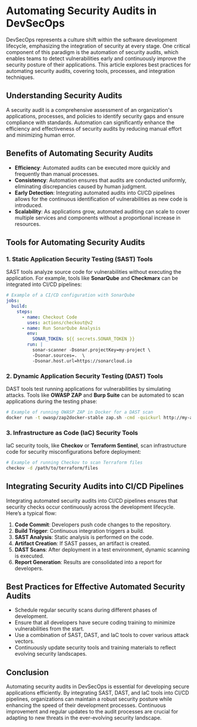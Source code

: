 # Automating Security Audits in DevSecOps

DevSecOps represents a culture shift within the software development lifecycle, emphasizing the integration of security at every stage. One critical component of this paradigm is the automation of security audits, which enables teams to detect vulnerabilities early and continuously improve the security posture of their applications. This article explores best practices for automating security audits, covering tools, processes, and integration techniques.

## Understanding Security Audits

A security audit is a comprehensive assessment of an organization's applications, processes, and policies to identify security gaps and ensure compliance with standards. Automation can significantly enhance the efficiency and effectiveness of security audits by reducing manual effort and minimizing human error.

## Benefits of Automating Security Audits
- **Efficiency**: Automated audits can be executed more quickly and frequently than manual processes.
- **Consistency**: Automation ensures that audits are conducted uniformly, eliminating discrepancies caused by human judgment.
- **Early Detection**: Integrating automated audits into CI/CD pipelines allows for the continuous identification of vulnerabilities as new code is introduced.
- **Scalability**: As applications grow, automated auditing can scale to cover multiple services and components without a proportional increase in resources.

## Tools for Automating Security Audits
### 1. Static Application Security Testing (SAST) Tools
SAST tools analyze source code for vulnerabilities without executing the application. For example, tools like **SonarQube** and **Checkmarx** can be integrated into CI/CD pipelines:

```yaml
# Example of a CI/CD configuration with SonarQube
jobs:
  build:
    steps:
      - name: Checkout Code
        uses: actions/checkout@v2
      - name: Run SonarQube Analysis
        env:
          SONAR_TOKEN: ${{ secrets.SONAR_TOKEN }}
        run: |
          sonar-scanner -Dsonar.projectKey=my-project \
          -Dsonar.sources=.  \
          -Dsonar.host.url=https://sonarcloud.io
```

### 2. Dynamic Application Security Testing (DAST) Tools
DAST tools test running applications for vulnerabilities by simulating attacks. Tools like **OWASP ZAP** and **Burp Suite** can be automated to scan applications during the testing phase:

```bash
# Example of running OWASP ZAP in Docker for a DAST scan
docker run -t owasp/zap2docker-stable zap.sh -cmd -quickurl http://my-application-url -quickout /path/to/output/report.html
```

### 3. Infrastructure as Code (IaC) Security Tools
IaC security tools, like **Checkov** or **Terraform Sentinel**, scan infrastructure code for security misconfigurations before deployment:

```bash
# Example of running Checkov to scan Terraform files
checkov -d /path/to/terraform/files
```

## Integrating Security Audits into CI/CD Pipelines
Integrating automated security audits into CI/CD pipelines ensures that security checks occur continuously across the development lifecycle. Here’s a typical flow:

1. **Code Commit**: Developers push code changes to the repository.
2. **Build Trigger**: Continuous integration triggers a build.
3. **SAST Analysis**: Static analysis is performed on the code.
4. **Artifact Creation**: If SAST passes, an artifact is created.
5. **DAST Scans**: After deployment in a test environment, dynamic scanning is executed.
6. **Report Generation**: Results are consolidated into a report for developers.

## Best Practices for Effective Automated Security Audits
- Schedule regular security scans during different phases of development.
- Ensure that all developers have secure coding training to minimize vulnerabilities from the start.
- Use a combination of SAST, DAST, and IaC tools to cover various attack vectors.
- Continuously update security tools and training materials to reflect evolving security landscapes.

## Conclusion
Automating security audits in DevSecOps is essential for developing secure applications efficiently. By integrating SAST, DAST, and IaC tools into CI/CD pipelines, organizations can maintain a robust security posture while enhancing the speed of their development processes. Continuous improvement and regular updates to the audit processes are crucial for adapting to new threats in the ever-evolving security landscape.
